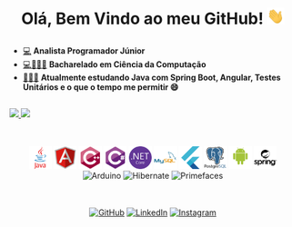 <h1 align="center">Olá, Bem Vindo ao meu GitHub! <img src="https://github.com/ABSphreak/ABSphreak/blob/master/gifs/Hi.gif?raw=true" width="30px"></h2>



##
- [💻](https://emojipedia.org/laptop/) **Analista Programador Júnior**
- [💻👨🏻‍🎓](https://emojipedia.org/laptop/) **Bacharelado em Ciência da Computação** 
- [👨🏽‍💻](https://emojipedia.org/man-technologist-medium-skin-tone/) **Atualmente estudando Java com Spring Boot, Angular, Testes Unitários e o que o tempo me permitir 😄**
##
</p>



<p align="center"> 
	
<div>
  <a href="https://github.com/jhonMarques" target="_blank">
  <img height="180em" src="https://github-readme-stats.vercel.app/api?username=jhonMarques&show_icons=true&theme=dark&include_all_commits=true&count_private=true"/>
  <img height="180em" src="https://github-readme-stats.vercel.app/api/top-langs/?username=jhonMarques&layout=compact&langs_count=16&theme=dark"/>
</div>
	
<p align="center" >
<br><br>
<a>
  <img alt="Java" height="40" width="40" src="https://raw.githubusercontent.com/devicons/devicon/master/icons/java/java-original-wordmark.svg" style="max-width:100%;"></img>
  <img alt="Angular" height="40" width="40" src="https://raw.githubusercontent.com/devicons/devicon/master/icons/angularjs/angularjs-original.svg" style="max-width:100%;"></img>
  <img alt="C++" height="40" width="40" src="https://raw.githubusercontent.com/devicons/devicon/master/icons/cplusplus/cplusplus-original.svg" style="max-width:100%;"></img>
  <img alt="C#" height="40" width="40" src="https://raw.githubusercontent.com/devicons/devicon/master/icons/csharp/csharp-original.svg" style="max-width:100%;"></img>
  <img alt=".NET" height="40" width="40" src="https://raw.githubusercontent.com/devicons/devicon/master/icons/dotnetcore/dotnetcore-original.svg" style="max-width:100%;">
  </img>
  <img alt="MySQL" height="40" width="40" src="https://raw.githubusercontent.com/devicons/devicon/master/icons/mysql/mysql-original-wordmark.svg" style="max-width:100%;">
  </img>
   <img alt="Flutter" height="40" width="40" src="https://raw.githubusercontent.com/devicons/devicon/master/icons/flutter/flutter-original.svg" style="max-width:100%;">
  </img>
  <img alt="PostgreSQL" height="40" width="40" src="https://raw.githubusercontent.com/devicons/devicon/master/icons/postgresql/postgresql-original-wordmark.svg" style="max-width:100%;">
  </img>
  <img alt="Android" height="40" width="40" src="https://raw.githubusercontent.com/devicons/devicon/master/icons/android/android-original-wordmark.svg" style="max-width:100%;">
  </img>
    <img alt="Spring" height="40" width="40" src="https://raw.githubusercontent.com/devicons/devicon/master/icons/spring/spring-plain-wordmark.svg" style="max-width:100%;">
  </img>
   </img>
    <img alt="Arduino" height="40" width="40" src="https://www.pngfind.com/pngs/m/116-1162365_eclipse-icons-arduino-ide-logo-hd-png-download.png" style="max-width:100%;">
  
  <img alt="Hibernate" height="40" width="70" src="https://arquivo.devmedia.com.br/marketing/img/guia-hibernate-38312.png" style="max-width:100%;">
  </img>
  <img alt="Primefaces" height="40" width="70" src="https://img2.gratispng.com/20181122/uog/kisspng-primefaces-javaserver-faces-user-interface-compute-5bf762cd2533b3.0761968615429393411524.jpg" style="max-width:100%;">
  </img>
</a>
<br><br><br>
    
<p align = "center">
	<a href="https://github.com/JhonMarques"><img src="https://img.icons8.com/bubbles/50/000000/github.png" alt="GitHub"/></a>
	<a href="https://www.linkedin.com/in/jhonatas-katayama-marques/"><img src="https://img.icons8.com/bubbles/50/000000/linkedin.png" alt="LinkedIn"/></a>
	<a href="https://www.instagram.com/jhonatas.katayama/"><img src="https://img.icons8.com/bubbles/50/000000/instagram.png" alt="Instagram"/></a>
</p>
</p>




<!--
**JhonMarques/JhonMarques** is a ✨ _special_ ✨ repository because its `README.md` (this file) appears on your GitHub profile.

Here are some ideas to get you started:

- 🔭 I’m currently working on ...
- 🌱 I’m currently learning ...
- 👯 I’m looking to collaborate on ...
- 🤔 I’m looking for help with ...
- 💬 Ask me about ...
- 📫 How to reach me: ...
- 😄 Pronouns: ...
- ⚡ Fun fact: ...
-->
